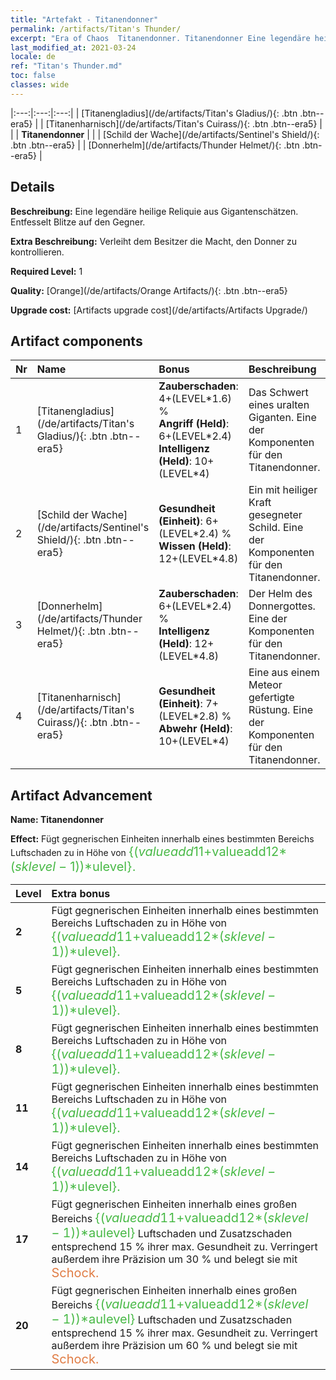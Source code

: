 ```yaml
---
title: "Artefakt - Titanendonner"
permalink: /artifacts/Titan's Thunder/
excerpt: "Era of Chaos  Titanendonner. Titanendonner Eine legendäre heilige Reliquie aus Gigantenschätzen. Entfesselt Blitze auf den Gegner."
last_modified_at: 2021-03-24
locale: de
ref: "Titan's Thunder.md"
toc: false
classes: wide
---
```


  |:---:|:---:|:---:| 
  | [Titanengladius](/de/artifacts/Titan's Gladius/){: .btn .btn--era5} |   | [Titanenharnisch](/de/artifacts/Titan's Cuirass/){: .btn .btn--era5} | 
  |   | **Titanendonner** |  | 
  | [Schild der Wache](/de/artifacts/Sentinel's Shield/){: .btn .btn--era5} |   | [Donnerhelm](/de/artifacts/Thunder Helmet/){: .btn .btn--era5} | 


## Details

 **Beschreibung:** Eine legendäre heilige Reliquie aus Gigantenschätzen. Entfesselt Blitze auf den Gegner.

 **Extra Beschreibung:** Verleiht dem Besitzer die Macht, den Donner zu kontrollieren.

 **Required Level:** 1

 **Quality:** [Orange](/de/artifacts/Orange Artifacts/){: .btn .btn--era5}

 **Upgrade cost:** [Artifacts upgrade cost](/de/artifacts/Artifacts Upgrade/)



## Artifact components

  | Nr |    Name    |   Bonus | Beschreibung | 
  |:---|:-----------|:--------|:------------| 
  | 1 | [Titanengladius](/de/artifacts/Titan's Gladius/){: .btn .btn--era5} | **Zauberschaden**: 4+(LEVEL\*1.6) %<br/>**Angriff (Held)**: 6+(LEVEL\*2.4)<br/>**Intelligenz (Held)**: 10+(LEVEL\*4) | Das Schwert eines uralten Giganten. Eine der Komponenten für den Titanendonner. | 
  | 2 | [Schild der Wache](/de/artifacts/Sentinel's Shield/){: .btn .btn--era5} | **Gesundheit (Einheit)**: 6+(LEVEL\*2.4) %<br/>**Wissen (Held)**: 12+(LEVEL\*4.8) | Ein mit heiliger Kraft gesegneter Schild. Eine der Komponenten für den Titanendonner. | 
  | 3 | [Donnerhelm](/de/artifacts/Thunder Helmet/){: .btn .btn--era5} | **Zauberschaden**: 6+(LEVEL\*2.4) %<br/>**Intelligenz (Held)**: 12+(LEVEL\*4.8) | Der Helm des Donnergottes. Eine der Komponenten für den Titanendonner. | 
  | 4 | [Titanenharnisch](/de/artifacts/Titan's Cuirass/){: .btn .btn--era5} | **Gesundheit (Einheit)**: 7+(LEVEL\*2.8) %<br/>**Abwehr (Held)**: 10+(LEVEL\*4) | Eine aus einem Meteor gefertigte Rüstung. Eine der Komponenten für den Titanendonner. | 


## Artifact Advancement

 **Name: Titanendonner**

 **Effect:** Fügt gegnerischen Einheiten innerhalb eines bestimmten Bereichs Luftschaden zu in Höhe von <span style="color: #48b946;font-size:20px">{($valueadd11+$valueadd12*($sklevel-1))*$ulevel}.</span>

  |  Level  |    Extra bonus  | 
  |:--------|:----------------| 
  | **2** | Fügt gegnerischen Einheiten innerhalb eines bestimmten Bereichs Luftschaden zu in Höhe von <span style="color: #48b946;font-size:20px">{($valueadd11+$valueadd12*($sklevel-1))*$ulevel}.</span> | 
  | **5** | Fügt gegnerischen Einheiten innerhalb eines bestimmten Bereichs Luftschaden zu in Höhe von <span style="color: #48b946;font-size:20px">{($valueadd11+$valueadd12*($sklevel-1))*$ulevel}.</span> | 
  | **8** | Fügt gegnerischen Einheiten innerhalb eines bestimmten Bereichs Luftschaden zu in Höhe von <span style="color: #48b946;font-size:20px">{($valueadd11+$valueadd12*($sklevel-1))*$ulevel}.</span> | 
  | **11** | Fügt gegnerischen Einheiten innerhalb eines bestimmten Bereichs Luftschaden zu in Höhe von <span style="color: #48b946;font-size:20px">{($valueadd11+$valueadd12*($sklevel-1))*$ulevel}.</span> | 
  | **14** | Fügt gegnerischen Einheiten innerhalb eines bestimmten Bereichs Luftschaden zu in Höhe von <span style="color: #48b946;font-size:20px">{($valueadd11+$valueadd12*($sklevel-1))*$ulevel}.</span> | 
  | **17** | Fügt gegnerischen Einheiten innerhalb eines großen Bereichs <span style="color: #48b946;font-size:20px">{($valueadd11+$valueadd12*($sklevel-1))*$aulevel}</span> Luftschaden und Zusatzschaden entsprechend 15 % ihrer max. Gesundheit zu. Verringert außerdem ihre Präzision um 30 % und belegt sie mit <span style="color: #e07c44;font-size:20px">Schock.</span> | 
  | **20** | Fügt gegnerischen Einheiten innerhalb eines großen Bereichs <span style="color: #48b946;font-size:20px">{($valueadd11+$valueadd12*($sklevel-1))*$aulevel}</span> Luftschaden und Zusatzschaden entsprechend 15 % ihrer max. Gesundheit zu. Verringert außerdem ihre Präzision um 60 % und belegt sie mit <span style="color: #e07c44;font-size:20px">Schock.</span> | 
